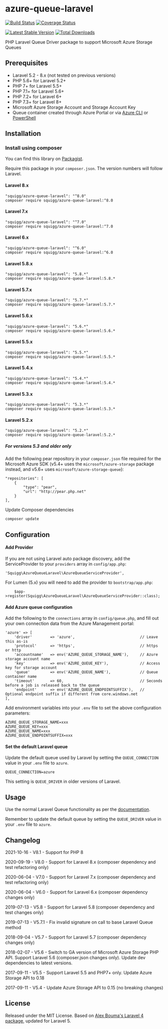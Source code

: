 azure-queue-laravel
=============

[![Build Status](https://travis-ci.org/squigg/azure-queue-laravel.png?branch=master)](https://travis-ci.org/squigg/azure-queue-laravel)
[![Coverage Status](https://coveralls.io/repos/github/squigg/azure-queue-laravel/badge.svg?branch=master)](https://coveralls.io/github/squigg/azure-queue-laravel?branch=master)

[![Latest Stable Version](https://poser.pugx.org/squigg/azure-queue-laravel/v/stable.png)](https://packagist.org/packages/squigg/azure-queue-laravel)
[![Total Downloads](https://poser.pugx.org/squigg/azure-queue-laravel/downloads.png)](https://packagist.org/packages/squigg/azure-queue-laravel)

PHP Laravel Queue Driver package to support Microsoft Azure Storage Queues

## Prerequisites
- Laravel 5.2 - 8.x (not tested on previous versions)
- PHP 5.6+ for Laravel 5.2+
- PHP 7+ for Laravel 5.5+
- PHP 7.1+ for Laravel 5.6+
- PHP 7.2+ for Laravel 6+
- PHP 7.3+ for Laravel 8+
- Microsoft Azure Storage Account and Storage Account Key
- Queue container created through Azure Portal or via
[Azure CLI](https://docs.microsoft.com/en-us/cli/azure/storage/queue?view=azure-cli-latest#az-storage-queue-create)
or [PowerShell](https://docs.microsoft.com/en-us/azure/storage/queues/storage-powershell-how-to-use-queues#create-a-queue)

## Installation

### Install using composer
You can find this library on [Packagist](https://packagist.org/packages/squigg/azure-queue-laravel).

Require this package in your `composer.json`. The version numbers will follow Laravel.

#### Laravel 8.x
    "squigg/azure-queue-laravel": "^8.0"
    composer require squigg/azure-queue-laravel:^8.0
#### Laravel 7.x
    "squigg/azure-queue-laravel": "^7.0"
    composer require squigg/azure-queue-laravel:^7.0
#### Laravel 6.x
    "squigg/azure-queue-laravel": "^6.0"
    composer require squigg/azure-queue-laravel:^6.0
#### Laravel 5.8.x
    "squigg/azure-queue-laravel": "5.8.*"
    composer require squigg/azure-queue-laravel:5.8.*
#### Laravel 5.7.x
    "squigg/azure-queue-laravel": "5.7.*"
    composer require squigg/azure-queue-laravel:5.7.*
#### Laravel 5.6.x
    "squigg/azure-queue-laravel": "5.6.*"
    composer require squigg/azure-queue-laravel:5.6.*
#### Laravel 5.5.x
    "squigg/azure-queue-laravel": "5.5.*"
    composer require squigg/azure-queue-laravel:5.5.*
#### Laravel 5.4.x
    "squigg/azure-queue-laravel": "5.4.*"
    composer require squigg/azure-queue-laravel:5.4.*
#### Laravel 5.3.x
    "squigg/azure-queue-laravel": "5.3.*"
    composer require squigg/azure-queue-laravel:5.3.*
#### Laravel 5.2.x
	"squigg/azure-queue-laravel": "5.2.*"
	composer require squigg/azure-queue-laravel:5.2.* 

##### For versions 5.3 and older only
Add the following pear repository in your `composer.json` file required for the Microsoft Azure SDK
(v5.4+ uses the `microsoft/azure-storage` package instead, and v5.6+ uses `microsoft/azure-storage-queue`):
  
    "repositories": [
        {
            "type": "pear",
            "url": "http://pear.php.net"
        }
    ],
    
Update Composer dependencies

```sh
composer update
```

## Configuration
#### Add Provider
If you are not using Laravel auto package discovery, add the ServiceProvider to your `providers` array in `config/app.php`:

	'Squigg\AzureQueueLaravel\AzureQueueServiceProvider',

For Lumen (5.x) you will need to add the provider to `bootstrap/app.php`:

        $app->register(Squigg\AzureQueueLaravel\AzureQueueServiceProvider::class);

#### Add Azure queue configuration
Add the following to the `connections` array in `config/queue.php`, and
fill out your own connection data from the Azure Management portal:

	'azure' => [
        'driver'        => 'azure',                             // Leave this as-is
        'protocol'      => 'https',                             // https or http
        'accountname'   => env('AZURE_QUEUE_STORAGE_NAME'),     // Azure storage account name
        'key'           => env('AZURE_QUEUE_KEY'),              // Access key for storage account
        'queue'         => env('AZURE_QUEUE_NAME'),             // Queue container name
        'timeout'       => 60,                                  // Seconds before a job is released back to the queue
        'endpoint'      => env('AZURE_QUEUE_ENDPOINTSUFFIX'),   // Optional endpoint suffix if different from core.windows.net
    ],

Add environment variables into your `.env` file to set the above configuration parameters:
    
    AZURE_QUEUE_STORAGE_NAME=xxx
    AZURE_QUEUE_KEY=xxx
    AZURE_QUEUE_NAME=xxx
    AZURE_QUEUE_ENDPOINTSUFFIX=xxx
    
#### Set the default Laravel queue
Update the default queue used by Laravel by setting the `QUEUE_CONNECTION` value in your `.env` file to `azure`.

    QUEUE_CONNECTION=azure

This setting is `QUEUE_DRIVER` in older versions of Laravel.

## Usage
Use the normal Laravel Queue functionality as per the [documentation](http://laravel.com/docs/queues).

Remember to update the default queue by setting the `QUEUE_DRIVER` value in your `.env` file to `azure`.

## Changelog

2021-10-16 - V8.1 - Support for PHP 8

2020-09-19 - V8.0 - Support for Laravel 8.x (composer dependency and test refactoring only)

2020-06-04 - V7.0 - Support for Laravel 7.x (composer dependency and test refactoring only)

2020-06-04 - V6.0 - Support for Laravel 6.x (composer dependency changes only)

2019-07-13 - V5.8 - Support for Laravel 5.8 (composer dependency and test changes only)

2019-07-13 - V5.7.1 - Fix invalid signature on call to base Laravel Queue method

2018-09-04 - V5.7 - Support for Laravel 5.7 (composer dependency changes only)

2018-02-07 - V5.6 - Switch to GA version of Microsoft Azure Storage PHP API. Support Laravel 5.6 (composer.json changes
only). Update dev dependencies to latest versions.

2017-09-11 - V5.5 - Support Laravel 5.5 and PHP7+ only. Update Azure Storage API to 0.18

2017-09-11 - V5.4 - Update Azure Storage API to 0.15 (no breaking changes)

## License
Released under the MIT License. Based on [Alex Bouma's Laravel 4 package](https://github.com/stayallive/laravel-azure-blob-queue), updated for Laravel 5.
